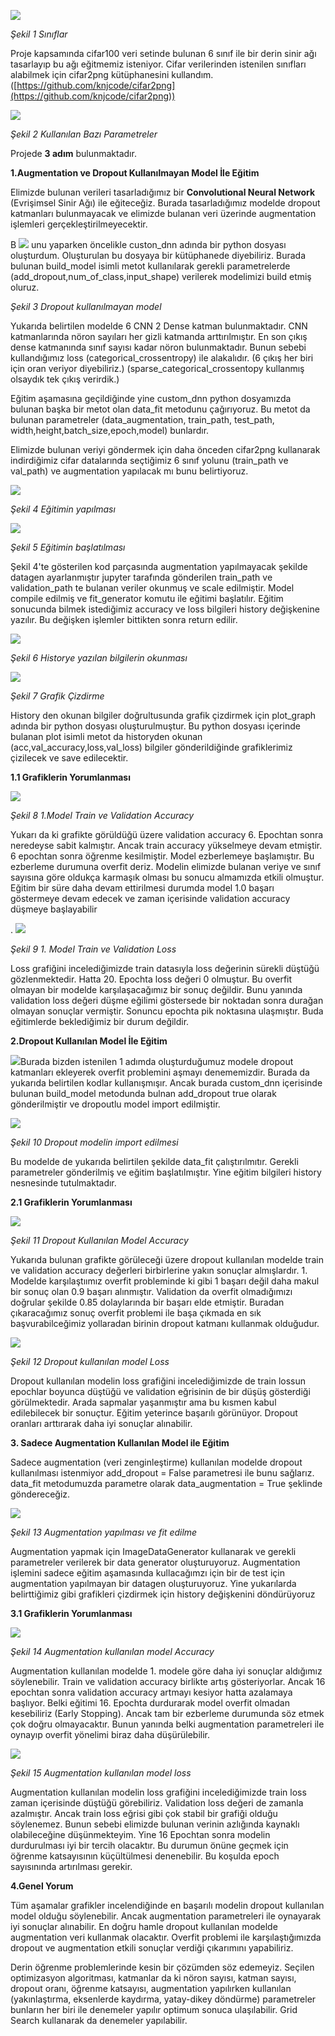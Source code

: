 
![](RackMultipart20200505-4-1jmeo6k_html_9d4fcb5f96283c84.png)

_Şekil 1 Sınıflar_

Proje kapsamında cifar100 veri setinde bulunan 6 sınıf ile bir derin sinir ağı tasarlayıp bu ağı eğitmemiz isteniyor. Cifar verilerinden istenilen sınıfları alabilmek için cifar2png kütüphanesini kullandım. ([https://github.com/knjcode/cifar2png](https://github.com/knjcode/cifar2png))

![](RackMultipart20200505-4-1jmeo6k_html_2b7bfcb20fa9ed29.png)

_Şekil 2 Kullanılan Bazı Parametreler_

Projede **3 adım** bulunmaktadır.

**1.Augmentation ve Dropout Kullanılmayan Model İle Eğitim**

Elimizde bulunan verileri tasarladığımız bir **Convolutional Neural Network** (Evrişimsel Sinir Ağı) ile eğiteceğiz. Burada tasarladığımız modelde dropout katmanları bulunmayacak ve elimizde bulanan veri üzerinde augmentation işlemleri gerçekleştirilmeyecektir.

B ![](RackMultipart20200505-4-1jmeo6k_html_aca5a3f713a50761.png) unu yaparken öncelikle custon\_dnn adında bir python dosyası oluşturdum. Oluşturulan bu dosyaya bir kütüphanede diyebiliriz. Burada bulunan build\_model isimli metot kullanılarak gerekli parametrelerde (add\_dropout,num\_of\_class,input\_shape) verilerek modelimizi build etmiş oluruz.

_Şekil 3 Dropout kullanılmayan model_

Yukarıda belirtilen modelde 6 CNN 2 Dense katman bulunmaktadır. CNN katmanlarında nöron sayıları her gizli katmanda arttırılmıştır. En son çıkış dense katmanında sınıf sayısı kadar nöron bulunmaktadır. Bunun sebebi kullandığımız loss (categorical\_crossentropy) ile alakalıdır. (6 çıkış her biri için oran veriyor diyebiliriz.) (sparse\_categorical\_crossentopy kullanmış olsaydık tek çıkış verirdik.)

Eğitim aşamasına geçildiğinde yine custom\_dnn python dosyamızda bulunan başka bir metot olan data\_fit metodunu çağırıyoruz. Bu metot da bulunan parametreler (data\_augmentation, train\_path, test\_path, width,height,batch\_size,epoch,model) bunlardır.

Elimizde bulunan veriyi göndermek için daha önceden cifar2png kullanarak indirdiğimiz cifar datalarında seçtiğimiz 6 sınıf yolunu (train\_path ve val\_path) ve augmentation yapılacak mı bunu belirtiyoruz.

![](RackMultipart20200505-4-1jmeo6k_html_c86ddfaba0bc42f6.png)

_Şekil 4 Eğitimin yapılması_

![](RackMultipart20200505-4-1jmeo6k_html_cc92e8e2f2687738.png)

_Şekil 5 Eğitimin başlatılması_

Şekil 4&#39;te gösterilen kod parçasında augmentation yapılmayacak şekilde datagen ayarlanmıştır jupyter tarafında gönderilen train\_path ve validation\_path te bulanan veriler okunmuş ve scale edilmiştir. Model compile edilmiş ve fit\_generator komutu ile eğitimi başlatılır. Eğitim sonucunda bilmek istediğimiz accuracy ve loss bilgileri history değişkenine yazılır. Bu değişken işlemler bittikten sonra return edilir.

![](RackMultipart20200505-4-1jmeo6k_html_6c561463e28abd40.png)

_Şekil 6 Historye yazılan bilgilerin okunması_

![](RackMultipart20200505-4-1jmeo6k_html_7b3752fa6ea411bd.png)

_Şekil 7 Grafik Çizdirme_

History den okunan bilgiler doğrultusunda grafik çizdirmek için plot\_graph adında bir python dosyası oluşturulmuştur. Bu python dosyası içerinde bulanan plot isimli metot da historyden okunan (acc,val\_accuracy,loss,val\_loss) bilgiler gönderildiğinde grafiklerimiz çizilecek ve save edilecektir.

**1.1 Grafiklerin Yorumlanması**

![](RackMultipart20200505-4-1jmeo6k_html_da7c8e99f7bf57a9.png)

_Şekil 8 1.Model Train ve Validation Accuracy_

Yukarı da ki grafikte görüldüğü üzere validation accuracy 6. Epochtan sonra neredeyse sabit kalmıştır. Ancak train accuracy yükselmeye devam etmiştir. 6 epochtan sonra öğrenme kesilmiştir. Model ezberlemeye başlamıştır. Bu ezberleme durumuna overfit deriz. Modelin elimizde bulanan veriye ve sınıf sayısına göre oldukça karmaşık olması bu sonucu almamızda etkili olmuştur. Eğitim bir süre daha devam ettirilmesi durumda model 1.0 başarı göstermeye devam edecek ve zaman içerisinde validation accuracy düşmeye başlayabilir

. ![](RackMultipart20200505-4-1jmeo6k_html_ebb172f291e1ac03.png)

_Şekil 9 1. Model Train ve Validation Loss_

Loss grafiğini incelediğimizde train datasıyla loss değerinin sürekli düştüğü gözlenmektedir. Hatta 20. Epochta loss değeri 0 olmuştur. Bu overfit olmayan bir modelde karşılaşacağımız bir sonuç değildir. Bunu yanında validation loss değeri düşme eğilimi göstersede bir noktadan sonra durağan olmayan sonuçlar vermiştir. Sonuncu epochta pik noktasına ulaşmıştır. Buda eğitimlerde beklediğimiz bir durum değildir.

**2.Dropout Kullanılan Model İle Eğitim**

![](RackMultipart20200505-4-1jmeo6k_html_a24d849fe1156d1a.png)Burada bizden istenilen 1 adımda oluşturduğumuz modele dropout katmanları ekleyerek overfit problemini aşmayı denememizdir. Burada da yukarıda belirtilen kodlar kullanışmışır. Ancak burada custom\_dnn içerisinde bulunan build\_model metodunda bulnan add\_dropout true olarak gönderilmiştir ve dropoutlu model import edilmiştir.

![](RackMultipart20200505-4-1jmeo6k_html_a7894f933912e907.gif)

_Şekil 10 Dropout modelin import edilmesi_

Bu modelde de yukarıda belirtilen şekilde data\_fit çalıştırılmıtır. Gerekli parametreler gönderilmiş ve eğitim başlatılmıştır. Yine eğitim bilgileri history nesnesinde tutulmaktadır.

**2.1 Grafiklerin Yorumlanması**

![](RackMultipart20200505-4-1jmeo6k_html_acf000ba99d75b57.png)

_Şekil 11 Dropout Kullanılan Model Accuracy_

Yukarıda bulunan grafikte görüleceği üzere dropout kullanılan modelde train ve validation accuracy değerleri birbirlerine yakın sonuçlar almışlardır. 1. Modelde karşılaştıımız overfit probleminde ki gibi 1 başarı değil daha makul bir sonuç olan 0.9 başarı alınmıştır. Validation da overfit olmadığımızı doğrular şekilde 0.85 dolaylarında bir başarı elde etmiştir. Buradan çıkaracağımız sonuç overfit problemi ile başa çıkmada en sık başvurabilceğimiz yollaradan birinin dropout katmanı kullanmak olduğudur.

![](RackMultipart20200505-4-1jmeo6k_html_e9295484d17b3392.png)

_Şekil 12 Dropout kullanılan model Loss_

Dropout kullanılan modelin loss grafiğini incelediğimizde de train lossun epochlar boyunca düştüğü ve validation eğrisinin de bir düşüş gösterdiği görülmektedir. Arada sapmalar yaşanmıştır ama bu kısmen kabul edilebilecek bir sonuçtur. Eğitim yeterince başarılı görünüyor. Dropout oranları arttırarak daha iyi sonuçlar alınabilir.

**3. Sadece Augmentation Kullanılan Model ile Eğitim**

Sadece augmentation (veri zenginleştirme) kullanılan modelde dropout kullanılması istenmiyor add\_dropout = False parametresi ile bunu sağlarız. data\_fit metodumuzda parametre olarak data\_augmentation = True şeklinde göndereceğiz.

![](RackMultipart20200505-4-1jmeo6k_html_64f9f581b618bde.png)

_Şekil 13 Augmentation yapılması ve fit edilme_

Augmentation yapmak için ImageDataGenerator kullanarak ve gerekli parametreler verilerek bir data generator oluşturuyoruz. Augmentation işlemini sadece eğitim aşamasında kullacağımzı için bir de test için augmentation yapılmayan bir datagen oluşturuyoruz. Yine yukarılarda belirttiğimiz gibi grafikleri çizdirmek için history değişkenini döndürüyoruz

**3.1 Grafiklerin Yorumlanması**

![](RackMultipart20200505-4-1jmeo6k_html_58c2ef32c5ce199e.png)

_Şekil 14 Augmentation kullanılan model Accuracy_

Augmentation kullanılan modelde 1. modele göre daha iyi sonuçlar aldığımız söylenebilir. Train ve validation accuracy birlikte artış gösteriyorlar. Ancak 16 epochtan sonra validation accuracy artmayı kesiyor hatta azalamaya başlıyor. Belki eğitimi 16. Epochta durdurarak model overfit olmadan kesebiliriz (Early Stopping). Ancak tam bir ezberleme durumunda söz etmek çok doğru olmayacaktır. Bunun yanında belki augmentation parametreleri ile oynayıp overfit yönelimi biraz daha düşürülebilir.

![](RackMultipart20200505-4-1jmeo6k_html_8deaf8c11a9dd5d0.png)

_Şekil 15 Augmentation kullanılan model loss_

Augmentation kullanılan modelin loss grafiğini incelediğimizde train loss zaman içerisinde düştüğü görebiliriz. Validation loss değeri de zamanla azalmıştır. Ancak train loss eğrisi gibi çok stabil bir grafiği olduğu söylenemez. Bunun sebebi elimizde bulunan verinin azlığında kaynaklı olabileceğine düşünmekteyim. Yine 16 Epochtan sonra modelin durdurulması iyi bir tercih olacaktır. Bu durumun önüne geçmek için öğrenme katsayısının küçültülmesi denenebilir. Bu koşulda epoch sayısınında artırılması gerekir.

**4.Genel Yorum**

Tüm aşamalar grafikler incelendiğinde en başarılı modelin dropout kullanılan model olduğu söylenebilir. Ancak augmentation parametreleri ile oynayarak iyi sonuçlar alınabilir. En doğru hamle dropout kullanılan modelde augmentation veri kullanmak olacaktır. Overfit problemi ile karşılaştığımızda dropout ve augmentation etkili sonuçlar verdiği çıkarımını yapabiliriz.

Derin öğrenme problemlerinde kesin bir çözümden söz edemeyiz. Seçilen optimizasyon algoritması, katmanlar da ki nöron sayısı, katman sayısı, dropout oranı, öğrenme katsayısı, augmentation yapılırken kullanılan (yakınlaştırma, eksenlerde kaydırma, yatay-dikey döndürme) parametreler bunların her biri ile denemeler yapılır optimum sonuca ulaşılabilir. Grid Search kullanarak da denemeler yapılabilir.
